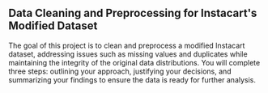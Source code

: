 ## Data Cleaning and Preprocessing for Instacart's Modified Dataset

The goal of this project is to clean and preprocess a modified Instacart dataset, addressing issues such as missing values and duplicates while maintaining the integrity of the original data distributions. You will complete three steps: outlining your approach, justifying your decisions, and summarizing your findings to ensure the data is ready for further analysis.